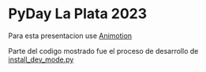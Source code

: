 # PyDay La Plata 2023

Para esta presentacion use [Animotion](https://animotion.pages.dev/)

Parte del codigo mostrado fue el proceso de desarrollo de [install_dev_mode.py](./install_dev_mode.py)
